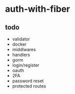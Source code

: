 # auth-with-fiber

## todo
- validator
- docker
- middlwares
- handlers 
- gorm 
- login/register
- oauth
- 2FA
- password reset
- protected routes 
